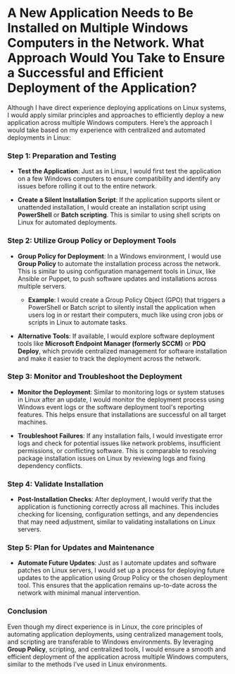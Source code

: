 # A New Application Needs to Be Installed on Multiple Windows Computers in the Network. What Approach Would You Take to Ensure a Successful and Efficient Deployment of the Application?

Although I have direct experience deploying applications on Linux systems, I would apply similar principles and approaches to efficiently deploy a new application across multiple Windows computers. Here’s the approach I would take based on my experience with centralized and automated deployments in Linux:

### Step 1: Preparation and Testing

- **Test the Application**: Just as in Linux, I would first test the application on a few Windows computers to ensure compatibility and identify any issues before rolling it out to the entire network.

- **Create a Silent Installation Script**: If the application supports silent or unattended installation, I would create an installation script using **PowerShell** or **Batch scripting**. This is similar to using shell scripts on Linux for automated deployments.

### Step 2: Utilize Group Policy or Deployment Tools

- **Group Policy for Deployment**: In a Windows environment, I would use **Group Policy** to automate the installation process across the network. This is similar to using configuration management tools in Linux, like Ansible or Puppet, to push software updates and installations across multiple servers.

  - **Example**: I would create a Group Policy Object (GPO) that triggers a PowerShell or Batch script to silently install the application when users log in or restart their computers, much like using cron jobs or scripts in Linux to automate tasks.

- **Alternative Tools**: If available, I would explore software deployment tools like **Microsoft Endpoint Manager (formerly SCCM)** or **PDQ Deploy**, which provide centralized management for software installation and make it easier to track the deployment across the network.

### Step 3: Monitor and Troubleshoot the Deployment

- **Monitor the Deployment**: Similar to monitoring logs or system statuses in Linux after an update, I would monitor the deployment process using Windows event logs or the software deployment tool's reporting features. This helps ensure that installations are successful on all target machines.

- **Troubleshoot Failures**: If any installation fails, I would investigate error logs and check for potential issues like network problems, insufficient permissions, or conflicting software. This is comparable to resolving package installation issues on Linux by reviewing logs and fixing dependency conflicts.

### Step 4: Validate Installation

- **Post-Installation Checks**: After deployment, I would verify that the application is functioning correctly across all machines. This includes checking for licensing, configuration settings, and any dependencies that may need adjustment, similar to validating installations on Linux servers.

### Step 5: Plan for Updates and Maintenance

- **Automate Future Updates**: Just as I automate updates and software patches on Linux servers, I would set up a process for deploying future updates to the application using Group Policy or the chosen deployment tool. This ensures that the application remains up-to-date across the network with minimal manual intervention.

### Conclusion

Even though my direct experience is in Linux, the core principles of automating application deployments, using centralized management tools, and scripting are transferable to Windows environments. By leveraging **Group Policy**, scripting, and centralized tools, I would ensure a smooth and efficient deployment of the application across multiple Windows computers, similar to the methods I’ve used in Linux environments.

